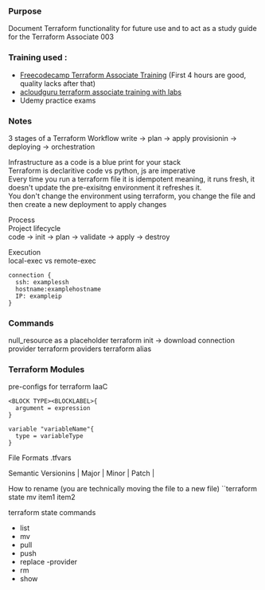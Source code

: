### Purpose
Document Terraform functionality for future use and to act as a study guide for the Terraform Associate 003  

### Training used :
- [Freecodecamp Terraform Associate Training](https://www.youtube.com/watch?v=SPcwo0Gq9T8) (First 4 hours are good, quality lacks after that)
- [acloudguru terraform associate training with labs](https://learn.acloud.guru/course/hashicorp-certified-terraform-associate-1/dashboard)
- Udemy practice exams

### Notes

3 stages of a Terraform Workflow 
write -> plan -> apply
provisionin -> deploying -> orchestration

Infrastructure as a code is a blue print for your stack  
Terraform is declaritive code vs python, js are imperative  
Every time you run a terraform file it is idempotent meaning, it runs fresh, it doesn't update the pre-exisitng environment it refreshes it.  
You don't change the environment using terraform, you change the file and then create a new deployment to apply changes    

Process  
Project lifecycle  
code -> init -> plan -> validate -> apply -> destroy  

Execution  
local-exec vs remote-exec  

```
connection {
  ssh: examplessh
  hostname:examplehostname
  IP: exampleip
}
```

### Commands
null_resource as a placeholder
terraform init -> download connection provider
terraform providers
terraform alias

### Terraform Modules
pre-configs for terraform IaaC
```
<BLOCK TYPE><BLOCKLABEL>{
  argument = expression
}
```

```
variable "variableName"{
  type = variableType
}
```
File Formats
.tfvars


Semantic Versionins
| Major | Minor | Patch |


How to rename (you are technically moving the file to a new file)
``terraform state mv item1 item2

terraform state commands
- list
- mv
- pull
- push
- replace -provider
- rm
- show

